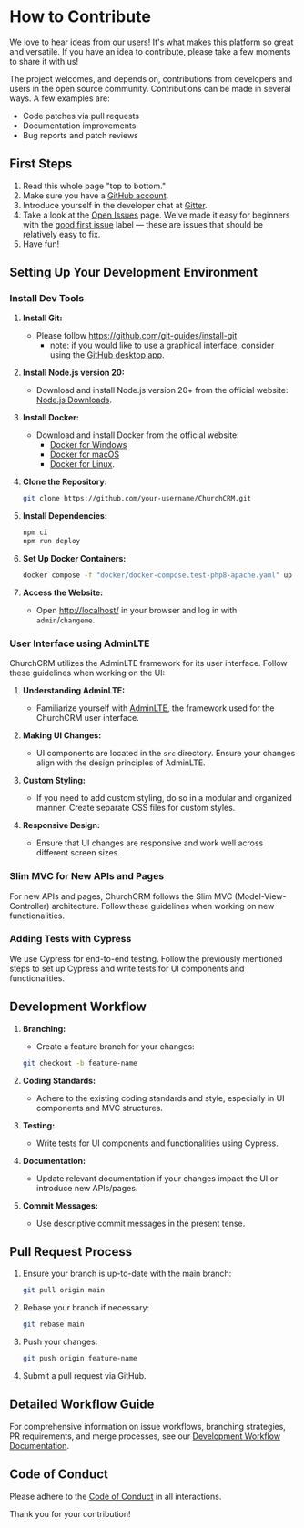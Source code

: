 # How to Contribute
We love to hear ideas from our users! It's what makes this platform so great and versatile. If you have an idea to contribute, please take a few moments to share it with us!

The project welcomes, and depends on, contributions from developers and users in the open source community. Contributions can be made in several ways. A few examples are:

- Code patches via pull requests
- Documentation improvements
- Bug reports and patch reviews

## First Steps
1. Read this whole page "top to bottom."
2. Make sure you have a [GitHub account](https://github.com/signup/free).
3. Introduce yourself in the developer chat at [Gitter](https://gitter.im/ChurchCRM/CRM).
4. Take a look at the [Open Issues](https://github.com/ChurchCRM/CRM/issues) page. We've made it easy for beginners with the [good first issue](https://github.com/ChurchCRM/CRM/labels/good%20first%20issue) label — these are issues that should be relatively easy to fix.
5. Have fun!

## Setting Up Your Development Environment

### Install Dev Tools

1. **Install Git:**
   - Please follow https://github.com/git-guides/install-git
      - note: if you would like to use a graphical interface, consider using the [GitHub desktop app](https://desktop.github.com/).

2. **Install Node.js version 20:**
   - Download and install Node.js version 20+ from the official website: [Node.js Downloads](https://nodejs.org/en/download/).

3. **Install Docker:**
   - Download and install Docker from the official website:
     - [Docker for Windows](https://docs.docker.com/desktop/install/windows/)
     - [Docker for macOS](https://docs.docker.com/desktop/install/mac/)
     - [Docker for Linux](https://docs.docker.com/desktop/install/linux/).

4. **Clone the Repository:**
   ```bash
   git clone https://github.com/your-username/ChurchCRM.git
   ```

5. **Install Dependencies:**
   ```bash
   npm ci
   npm run deploy
   ```

6. **Set Up Docker Containers:**
   ```bash
   docker compose -f "docker/docker-compose.test-php8-apache.yaml" up -d --build
   ```

7. **Access the Website:**
   - Open [http://localhost/](http://localhost/) in your browser and log in with `admin`/`changeme`.

### User Interface using AdminLTE

ChurchCRM utilizes the AdminLTE framework for its user interface. Follow these guidelines when working on the UI:

1. **Understanding AdminLTE:**
   - Familiarize yourself with [AdminLTE](https://adminlte.io/), the framework used for the ChurchCRM user interface.

2. **Making UI Changes:**
   - UI components are located in the `src` directory. Ensure your changes align with the design principles of AdminLTE.

3. **Custom Styling:**
   - If you need to add custom styling, do so in a modular and organized manner. Create separate CSS files for custom styles.

4. **Responsive Design:**
   - Ensure that UI changes are responsive and work well across different screen sizes.

### Slim MVC for New APIs and Pages

For new APIs and pages, ChurchCRM follows the Slim MVC (Model-View-Controller) architecture. Follow these guidelines when working on new functionalities.

### Adding Tests with Cypress

We use Cypress for end-to-end testing. Follow the previously mentioned steps to set up Cypress and write tests for UI components and functionalities.

## Development Workflow

1. **Branching:**
   - Create a feature branch for your changes:
   ```bash
   git checkout -b feature-name
   ```

2. **Coding Standards:**
   - Adhere to the existing coding standards and style, especially in UI components and MVC structures.

3. **Testing:**
   - Write tests for UI components and functionalities using Cypress.

4. **Documentation:**
   - Update relevant documentation if your changes impact the UI or introduce new APIs/pages.

5. **Commit Messages:**
   - Use descriptive commit messages in the present tense.

## Pull Request Process

1. Ensure your branch is up-to-date with the main branch:
   ```bash
   git pull origin main
   ```

2. Rebase your branch if necessary:
   ```bash
   git rebase main
   ```

3. Push your changes:
   ```bash
   git push origin feature-name
   ```

4. Submit a pull request via GitHub.

## Detailed Workflow Guide

For comprehensive information on issue workflows, branching strategies, PR requirements, and merge processes, see our [Development Workflow Documentation](https://github.com/ChurchCRM/CRM/wiki/Contributing).

## Code of Conduct

Please adhere to the [Code of Conduct](CODE_OF_CONDUCT.md) in all interactions.

Thank you for your contribution!
